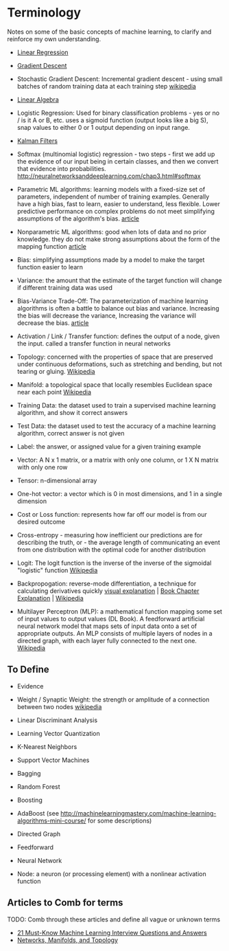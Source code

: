 # Terminology

Notes on some of the basic concepts of machine learning, to clarify and reinforce my own understanding.

- [Linear Regression](https://github.com/sbecker/machine-learning/blob/master/linear-regression.md)
- [Gradient Descent](https://github.com/sbecker/machine-learning/blob/master/gradient-descent.md)
- Stochastic Gradient Descent: Incremental gradient descent - using small batches of random training data at each training step [wikipedia](https://en.wikipedia.org/wiki/Stochastic_gradient_descent)
- [Linear Algebra](https://github.com/sbecker/machine-learning/blob/master/linear-algebra.md)
- Logistic Regression: Used for binary classification problems - yes or no / is it A or B, etc. uses a sigmoid function (output looks like a big S), snap values to either 0 or 1 output depending on input range.
- [Kalman Filters](https://github.com/sbecker/machine-learning/blob/master/kalman-filters.md)


- Softmax (multinomial logistic) regression - two steps - first we add up the evidence of our input being in certain classes, and then we convert that evidence into probabilities. http://neuralnetworksanddeeplearning.com/chap3.html#softmax
- Parametric ML algorithms: learning models with a fixed-size set of parameters, independent of number of training examples. Generally have a high bias, fast to learn, easier to understand, less flexible. Lower predictive performance on complex problems do not meet simplifying assumptions of the algorithm's bias. [article](http://machinelearningmastery.com/parametric-and-nonparametric-machine-learning-algorithms/)
- Nonparametric ML algorithms: good when lots of data and no prior knowledge. they do not make strong assumptions about the form of the mapping function [article](http://machinelearningmastery.com/parametric-and-nonparametric-machine-learning-algorithms/)
- Bias: simplifying assumptions made by a model to make the target function easier to learn
- Variance: the amount that the estimate of the target function will change if different training data was used
- Bias-Variance Trade-Off: The parameterization of machine learning algorithms is often a battle to balance out bias and variance. Increasing the bias will decrease the variance, Increasing the variance will decrease the bias. [article](http://machinelearningmastery.com/gentle-introduction-to-the-bias-variance-trade-off-in-machine-learning/)
- Activation / Link / Transfer function: defines the output of a node, given the input. called a transfer function in neural networks
- Topology: concerned with the properties of space that are preserved under continuous deformations, such as stretching and bending, but not tearing or gluing. [Wikipedia](https://en.wikipedia.org/wiki/Topology)
- Manifold: a topological space that locally resembles Euclidean space near each point [Wikipedia](https://en.wikipedia.org/wiki/Manifold)
- Training Data: the dataset used to train a supervised machine learning algorithm, and show it correct answers
- Test Data: the dataset used to test the accuracy of a machine learning algorithm, correct answer is not given
- Label: the answer, or assigned value for a given training example
- Vector: A N x 1 matrix, or a matrix with only one column, or 1 X N matrix with only one row
- Tensor: n-dimensional array
- One-hot vector: a vector which is 0 in most dimensions, and 1 in a single dimension
- Cost or Loss function: represents how far off our model is from our desired outcome
- Cross-entropy - measuring how inefficient our predictions are for describing the truth, or - the average length of communicating an event from one distribution with the optimal code for another distribution
- Logit: The logit function is the inverse of the inverse of the sigmoidal "logistic" function [Wikipedia](https://en.wikipedia.org/wiki/Logit)
- Backpropogation: reverse-mode differentiation, a technique for calculating derivatives quickly [visual explanation](http://colah.github.io/posts/2015-08-Backprop/) | [Book Chapter Explanation](http://neuralnetworksanddeeplearning.com/chap2.html) | [Wikipedia](https://en.wikipedia.org/wiki/Backpropagation)
- Multilayer Perceptron (MLP): a mathematical function mapping some set of input values to output values (DL Book). A feedforward artificial neural network model that maps sets of input data onto a set of appropriate outputs. An MLP consists of multiple layers of nodes in a directed graph, with each layer fully connected to the next one. [Wikipedia](https://en.wikipedia.org/wiki/Multilayer_perceptron)

## To Define

- Evidence
- Weight / Synaptic Weight: the strength or amplitude of a connection between two nodes [wikipedia](https://en.wikipedia.org/wiki/Synaptic_weight)

- Linear Discriminant Analysis
- Learning Vector Quantization
- K-Nearest Neighbors
- Support Vector Machines
- Bagging
- Random Forest
- Boosting
- AdaBoost
(see http://machinelearningmastery.com/machine-learning-algorithms-mini-course/ for some descriptions)

- Directed Graph
- Feedforward
- Neural Network
- Node: a neuron (or processing element) with a nonlinear activation function


## Articles to Comb for terms
TODO: Comb through these articles and define all vague or unknown terms
- [21 Must-Know Machine Learning Interview Questions and Answers](https://elitedatascience.com/machine-learning-interview-questions-answers)
- [
Networks, Manifolds, and Topology](http://colah.github.io/posts/2014-03-NN-Manifolds-Topology/)
